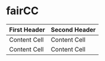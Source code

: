# fairCC

| First Header  | Second Header |
| ------------- | ------------- |
| Content Cell  | Content Cell  |
| Content Cell  | Content Cell  |
